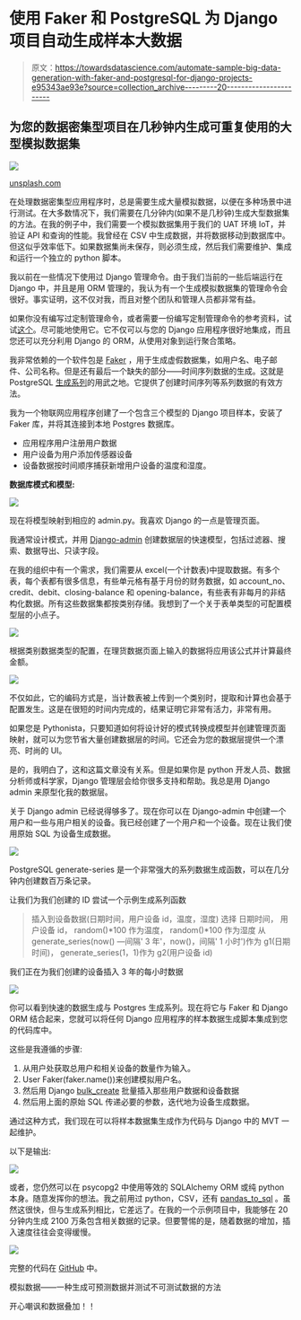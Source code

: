 # 使用 Faker 和 PostgreSQL 为 Django 项目自动生成样本大数据

> 原文：<https://towardsdatascience.com/automate-sample-big-data-generation-with-faker-and-postgresql-for-django-projects-e95343ae93e?source=collection_archive---------20----------------------->

## 为您的数据密集型项目在几秒钟内生成可重复使用的大型模拟数据集

![](img/c5618d1b4e79f24ed191ac7fa2bc109c.png)

[unsplash.com](https://unsplash.com/photos/1K6IQsQbizI?utm_source=unsplash&utm_medium=referral&utm_content=creditShareLink)

在处理数据密集型应用程序时，总是需要生成大量模拟数据，以便在多种场景中进行测试。在大多数情况下，我们需要在几分钟内(如果不是几秒钟)生成大型数据集的方法。在我的例子中，我们需要一个模拟数据集用于我们的 UAT 环境 IoT，并验证 API 和查询的性能。我曾经在 CSV 中生成数据，并将数据移动到数据库中。但这似乎效率低下。如果数据集尚未保存，则必须生成，然后我们需要维护、集成和运行一个独立的 python 脚本。

我以前在一些情况下使用过 Django 管理命令。由于我们当前的一些后端运行在 Django 中，并且是用 ORM 管理的，我认为有一个生成模拟数据集的管理命令会很好。事实证明，这不仅对我，而且对整个团队和管理人员都非常有益。

如果你没有编写过定制管理命令，或者需要一份编写定制管理命令的参考资料，试试[这个](https://simpleisbetterthancomplex.com/tutorial/2018/08/27/how-to-create-custom-django-management-commands.html)。尽可能地使用它。它不仅可以与您的 Django 应用程序很好地集成，而且您还可以充分利用 Django 的 ORM，从使用对象到运行聚合策略。

我非常依赖的一个软件包是 [Faker](https://pypi.org/project/Faker/) ，用于生成虚假数据集，如用户名、电子邮件、公司名称。但是还有最后一个缺失的部分——时间序列数据的生成。这就是 PostgreSQL [生成系列](https://www.postgresql.org/docs/9.1/functions-srf.html)的用武之地。它提供了创建时间序列等系列数据的有效方法。

我为一个物联网应用程序创建了一个包含三个模型的 Django 项目样本，安装了 Faker 库，并将其连接到本地 Postgres 数据库。

*   应用程序用户注册用户数据
*   用户设备为用户添加传感器设备
*   设备数据按时间顺序捕获新增用户设备的温度和湿度。

**数据库模式和模型:**

![](img/a3e11a60c59d2c9160c721c584e13b7c.png)

现在将模型映射到相应的 admin.py。我喜欢 Django 的一点是管理页面。

我通常设计模式，并用 [Django-admin](https://docs.djangoproject.com/en/3.2/ref/contrib/admin/) 创建数据层的快速模型，包括过滤器、搜索、数据导出、只读字段。

在我的组织中有一个需求，我们需要从 excel(一个计数表)中提取数据。有多个表，每个表都有很多信息，有些单元格有基于月份的财务数据，如 account_no、credit、debit、closing-balance 和 opening-balance，有些表有非每月的非结构化数据。所有这些数据集都按类别存储。我想到了一个关于表单类型的可配置模型层的小点子。

![](img/51c6af82baafd602fd09ff1308830c2b.png)

根据类别数据类型的配置，在理货数据页面上输入的数据将应用该公式并计算最终金额。

![](img/8661528bb5b4141f4fb879bd9e01abc0.png)

不仅如此，它的编码方式是，当计数表被上传到一个类别时，提取和计算也会基于配置发生。这是在很短的时间内完成的，结果证明它非常有活力，非常有用。

如果您是 Pythonista，只要知道如何将设计好的模式转换成模型并创建管理页面映射，就可以为您节省大量创建数据层的时间。它还会为您的数据层提供一个漂亮、时尚的 UI。

是的，我明白了，这和这篇文章没有关系。但是如果你是 python 开发人员、数据分析师或科学家，Django 管理层会给你很多支持和帮助。我总是用 Django admin 来原型化我的数据层。

关于 Django admin 已经说得够多了。现在你可以在 Django-admin 中创建一个用户和一些与用户相关的设备。我已经创建了一个用户和一个设备。现在让我们使用原始 SQL 为设备生成数据。

![](img/ebd72de117932d3af0dce2b2cddee355.png)

PostgreSQL generate-series 是一个非常强大的系列数据生成函数，可以在几分钟内创建数百万条记录。

让我们为我们创建的 ID 尝试一个示例生成系列函数

> 插入到设备数据(日期时间，用户设备 id，温度，湿度)
> 选择
> 日期时间，
> 用户设备 id，
> random()*100 作为温度，
> random()*100 作为湿度
> 从 generate_series(now() —间隔' 3 年'，now()，间隔' 1 小时')作为 g1(日期时间)，
> generate_series(1，1)作为 g2(用户设备 id)

我们正在为我们创建的设备插入 3 年的每小时数据

![](img/c2c51fda5d7b00970a16cc919192d937.png)

你可以看到快速的数据生成与 Postgres 生成系列。现在将它与 Faker 和 Django ORM 结合起来，您就可以将任何 Django 应用程序的样本数据生成脚本集成到您的代码库中。

这些是我遵循的步骤:

1.  从用户处获取总用户和相关设备的数量作为输入。
2.  User Faker(faker.name())来创建模拟用户名。
3.  然后用 Django [bulk_create](https://docs.djangoproject.com/en/3.2/ref/models/querysets/) 批量插入那些用户数据和设备数据
4.  然后用上面的原始 SQL 传递必要的参数，迭代地为设备生成数据。

通过这种方式，我们现在可以将样本数据集生成作为代码与 Django 中的 MVT 一起维护。

以下是输出:

![](img/b76d8bb989fe80bf46945ea977110ced.png)

或者，您仍然可以在 psycopg2 中使用等效的 SQLAlchemy ORM 或纯 python 本身。随意发挥你的想法。我之前用过 python，CSV，还有 [pandas_to_sql](https://pandas.pydata.org/pandas-docs/stable/reference/api/pandas.DataFrame.to_sql.html) 。虽然这很快，但与生成系列相比，它差远了。在我的一个示例项目中，我能够在 20 分钟内生成 2100 万条包含相关数据的记录。但要警惕的是，随着数据的增加，插入速度往往会变得缓慢。

![](img/c60e0149d97ca77fbd0039361ad97e89.png)

完整的代码在 [GitHub](https://github.com/pravinmj-cs/mock-data-iot) 中。

模拟数据——一种生成可预测数据并测试不可测试数据的方法

开心嘲讽和数据叠加！！